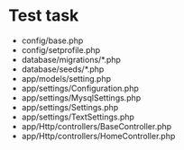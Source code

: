 <h1>Test task</h1>

<ul>
    <li>config/base.php</li>
    <li>config/setprofile.php</li>
    <li>database/migrations/*.php</li>
    <li>database/seeds/*.php</li>
    <li>app/models/setting.php</li>
    <li>app/settings/Configuration.php</li>
    <li>app/settings/MysqlSettings.php</li>
    <li>app/settings/Settings.php</li>
    <li>app/settings/TextSettings.php</li>
    <li>app/Http/controllers/BaseController.php</li>
    <li>app/Http/controllers/HomeController.php</li>
</ul>    
